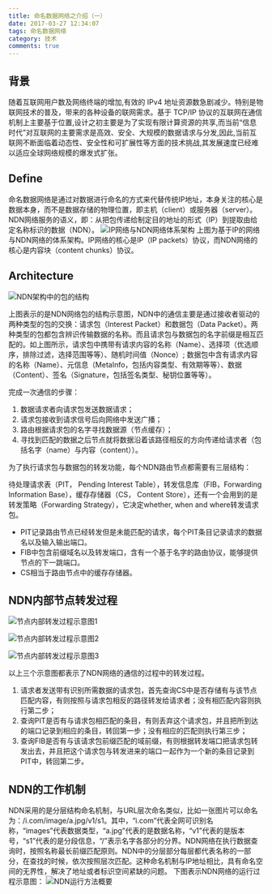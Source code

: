 ```yaml
---
title: 命名数据网络之介绍（一）
date: 2017-03-27 12:34:07
tags: 命名数据网络
category: 技术
comments: true
---
```

## 背景

 随着互联网用户数及网络终端的增加,有效的 IPv4 地址资源数急剧减少。特别是物联网技术的普及，带来的各种设备的联网需求。基于 TCP/IP 协议的互联网在通信机制上主要基于位置,设计之初主要是为了实现有限计算资源的共享,而当前“信息时代”对互联网的主要需求是高效、安全、大规模的数据请求与分发,因此,当前互联网不断面临着动态性、安全性和可扩展性等方面的技术挑战,其发展速度已经难以适应全球网络规模的爆发式扩张。
<!-- more -->

## Define

 命名数据网络是通过对数据进行命名的方式来代替传统IP地址，本身关注的核心是数据本身，而不是数据存储的物理位置，即主机（client）或服务器（server）。NDN网络服务的语义，即：从把包传递给制定目的地址的形式（IP）到提取由给定名称标识的数据（NDN）。
 ![IP网络与NDN网络体系架构](http://img.blog.csdn.net/20170325165450313?watermark/2/text/aHR0cDovL2Jsb2cuY3Nkbi5uZXQvbWlhb3FpdWNoZW5n/font/5a6L5L2T/fontsize/400/fill/I0JBQkFCMA==/dissolve/70/gravity/SouthEast)
 上图为基于IP的网络与NDN网络的体系架构。IP网络的核心是IP（IP packets）协议，而NDN网络的核心是内容块（content chunks）协议。

## Architecture

 ![NDN架构中的包的结构](http://img.blog.csdn.net/20170325165602231?watermark/2/text/aHR0cDovL2Jsb2cuY3Nkbi5uZXQvbWlhb3FpdWNoZW5n/font/5a6L5L2T/fontsize/400/fill/I0JBQkFCMA==/dissolve/70/gravity/SouthEast)

 上图表示的是NDN网络包的结构示意图，NDN中的通信主要是通过接收者驱动的两种类型的包的交换：请求包（Interest Packet）和数据包（Data Packet）。两种类型的包都包含辨识传输数据的名称。而且请求包与数据包的名字前缀是相互匹配的。如上图所示，请求包中携带有请求内容的名称（Name）、选择项（优选顺序，排除过滤，选择范围等等）、随机时间值（Nonce）; 数据包中含有请求内容的名称（Name）、元信息（MetaInfo，包括内容类型、有效期等等）、数据（Content）、签名（Signature，包括签名类型、秘钥位置等等）。

完成一次通信的步骤：
  1. 数据请求者向请求包发送数据请求；
  2. 请求包接收到请求信号后向网络中发送广播；
  3. 路由根据请求包的名字寻找数据源（节点缓存）；
  4. 寻找到匹配的数据之后节点就将数据沿着该路径相反的方向传递给请求者（包括名字（name）与内容（content））。


为了执行请求包与数据包的转发功能，每个NDN路由节点都需要有三层结构：

待处理请求表（PIT， Pending Interest Table），转发信息库（FIB，Forwarding Information Base），缓存存储器（CS， Content Store），还有一个会用到的是转发策略（Forwarding Strategy），它决定whether, when and where转发请求包。
								    
- PIT记录路由节点已经转发但是未能匹配的请求，每个PIT条目记录请求的数据名以及输入输出端口。
- FIB中包含前缀域名以及转发端口，含有一个基于名字的路由协议，能够提供节点的下一跳端口。
- CS相当于路由节点中的缓存存储器。

## NDN内部节点转发过程
![节点内部转发过程示意图1](http://img.blog.csdn.net/20170325165917201?watermark/2/text/aHR0cDovL2Jsb2cuY3Nkbi5uZXQvbWlhb3FpdWNoZW5n/font/5a6L5L2T/fontsize/400/fill/I0JBQkFCMA==/dissolve/70/gravity/SouthEast)


![节点内部转发过程示意图2](http://img.blog.csdn.net/20170325165950295?watermark/2/text/aHR0cDovL2Jsb2cuY3Nkbi5uZXQvbWlhb3FpdWNoZW5n/font/5a6L5L2T/fontsize/400/fill/I0JBQkFCMA==/dissolve/70/gravity/SouthEast)

![节点内部转发过程示意图3](http://img.blog.csdn.net/20170325170021186?watermark/2/text/aHR0cDovL2Jsb2cuY3Nkbi5uZXQvbWlhb3FpdWNoZW5n/font/5a6L5L2T/fontsize/400/fill/I0JBQkFCMA==/dissolve/70/gravity/SouthEast)

以上三个示意图都表示了NDN网络的通信的过程中的转发过程。

1. 请求者发送带有识别所需数据的请求包，首先查询CS中是否存储有与该节点匹配内容，有则按照与请求包相反的路径转发给请求者；没有相匹配内容则执行第二步；
2. 查询PIT是否有与请求包相匹配的条目，有则丢弃这个请求包，并且把所到达的端口记录到相应的条目，转回第一步；没有相应的匹配则执行第三步；
3. 查询FIB是否有与该请求包前缀匹配的域前缀，有则根据转发端口把请求包转发出去，并且把这个请求包与转发进来的端口一起作为一个新的条目记录到PIT中，转回第二步。

## NDN的工作机制

NDN采用的是分层结构命名机制，与URL层次命名类似，比如一张图片可以命名为：/i.com/image/a.jpg/v1/s1。其中，“i.com”代表全网可识别名称，“images”代表数据类型，“a.jpg”代表的是数据名称，“v1”代表的是版本号，“s1”代表的是分段信息，“/”表示名字各部分的分界。NDN网络在执行数据查询时，按照名称最长前缀匹配原则。NDN中的分层部分每层都代表名称的一部分，在查找的时候，依次按照层次匹配。这种命名机制与IP地址相比，具有命名空间的无界性，解决了地址或者标识空间紧缺的问题。
下图表示NDN网络的运行过程示意图：
![NDN运行方法概要](http://img.blog.csdn.net/20170325170206713?watermark/2/text/aHR0cDovL2Jsb2cuY3Nkbi5uZXQvbWlhb3FpdWNoZW5n/font/5a6L5L2T/fontsize/400/fill/I0JBQkFCMA==/dissolve/70/gravity/SouthEast)



